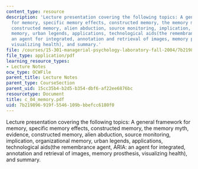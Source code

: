 ```yaml
---
content_type: resource
description: 'Lecture presentation covering the following topics: A general framework
  for memory, specific memory effects, constructed memory, the memory myth, evidence,
  constructed memory, alien abduction, source monitoring, implication, organizational
  memory, urban legends, applications, technological aids(the remembrance agent, ARIA:
  an agent for integrated, annotation and retrieval of images, memory prosthesis,
  visualizing health), and summary.'
file: /courses/15-301-managerial-psychology-laboratory-fall-2004/7b219896919f5546109bbbefcc6180f0_c_04_memory.pdf
file_type: application/pdf
learning_resource_types:
- Lecture Notes
ocw_type: OCWFile
parent_title: Lecture Notes
parent_type: CourseSection
parent_uid: 15cc35b4-b2d5-b354-dbf6-af22ee6876bc
resourcetype: Document
title: c_04_memory.pdf
uid: 7b219896-919f-5546-109b-bbefcc6180f0
---
```

Lecture presentation covering the following topics: A general framework for memory, specific memory effects, constructed memory, the memory myth, evidence, constructed memory, alien abduction, source monitoring, implication, organizational memory, urban legends, applications, technological aids(the remembrance agent, ARIA: an agent for integrated, annotation and retrieval of images, memory prosthesis, visualizing health), and summary.

